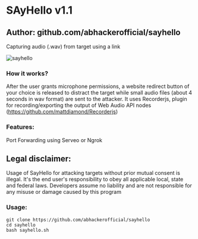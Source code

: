 # SAyHello v1.1
## Author: github.com/abhackerofficial/sayhello

Capturing audio (.wav) from target using a link

![sayhello](https://user-images.githubusercontent.com/63346676/87662900-98b59600-c780-11ea-815e-074d397e4292.jpg)

### How it works?

After the user grants microphone permissions, a website redirect button of your choice is released to distract the target while small audio files (about 4 seconds in wav format) are sent to the attacker.
It uses Recorderjs, plugin for recording/exporting the output of Web Audio API nodes (https://github.com/mattdiamond/Recorderjs)

### Features:

Port Forwarding using Serveo or Ngrok

## Legal disclaimer:

Usage of SayHello for attacking targets without prior mutual consent is illegal. It's the end user's responsibility to obey all applicable local, state and federal laws. Developers assume no liability and are not responsible for any misuse or damage caused by this program 

### Usage:
```
git clone https://github.com/abhackerofficial/sayhello
cd sayhello
bash sayhello.sh
```
